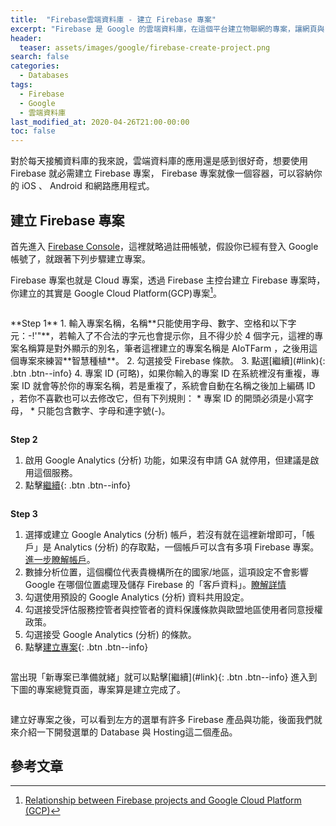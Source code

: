 ```yaml
---
title:  "Firebase雲端資料庫 - 建立 Firebase 專案"
excerpt: "Firebase 是 Google 的雲端資料庫，在這個平台建立物聯網的專案，讓網頁與 IoT 設備能存取這個資料庫，就能達到遠端控制的效果，首先先來建立 Firebase 專案。"
header:
  teaser: assets/images/google/firebase-create-project.png
search: false
categories: 
  - Databases
tags:
  - Firebase
  - Google
  - 雲端資料庫
last_modified_at: 2020-04-26T21:00-00:00
toc: false
---
```

對於每天接觸資料庫的我來說，雲端資料庫的應用還是感到很好奇，想要使用 Firebase 就必需建立 Firebase 專案， Firebase 專案就像一個容器，可以容納你的 iOS 、 Android 和網路應用程式。

## 建立 Firebase 專案
首先進入 [Firebase Console](https://console.firebase.google.com/)，這裡就略過註冊帳號，假設你已經有登入 Google 帳號了，就跟著下列步驟建立專案。

Firebase 專案也就是 Cloud 專案，透過 Firebase 主控台建立 Firebase 專案時，你建立的其實是 Google Cloud Platform(GCP)專案[^gcp-project]。

[^gcp-project]: [Relationship between Firebase projects and Google Cloud Platform (GCP)](https://firebase.google.com/docs/projects/learn-more?authuser=0#firebase-cloud-relationship)

<figure class="align-center">
<img src="{{ site.url }}{{ site.baseurl }}/assets/images/google/firebase-create-project.png" alt="">
</figure> 
**Step 1**
1. 輸入專案名稱，名稱**只能使用字母、數字、空格和以下字元：-!'"**，若輸入了不合法的字元也會提示你，且不得少於 4 個字元，這裡的專案名稱算是對外顯示的別名，筆者這裡建立的專案名稱是 AIoTFarm ，之後用這個專案來練習**智慧種植**。
2. 勾選接受 Firebase 條款。
3. 點選[繼續](#link){: .btn .btn--info}
4. 專案 ID (可略)，如果你輸入的專案 ID 在系統裡沒有重複，專案 ID 就會等於你的專案名稱，若是重複了，系統會自動在名稱之後加上編碼 ID ，若你不喜歡也可以去修改它，但有下列規則：
    * 專案 ID 的開頭必須是小寫字母，
    * 只能包含數字、字母和連字號(-)。
<figure class="align-center">
<a href="/assets/images/google/firebase-create-project-name-step1.png"><img src="{{ site.url }}{{ site.baseurl }}/assets/images/google/firebase-create-project-name-step1.png" alt=""></a>
</figure> 

**Step 2**
1. 啟用 Google Analytics (分析) 功能，如果沒有申請 GA 就停用，但建議是啟用這個服務。
2. 點擊[繼續](#link){: .btn .btn--info}
<figure class="align-center">
<a href="/assets/images/google/firebase-create-project-ga-step2.png"><img src="{{ site.url }}{{ site.baseurl }}/assets/images/google/firebase-create-project-ga-step2.png" alt=""></a>
</figure> 

**Step 3**
1. 選擇或建立 Google Analytics (分析) 帳戶，若沒有就在這裡新增即可，「帳戶」是 Analytics (分析) 的存取點，一個帳戶可以含有多項 Firebase 專案。[進一步瞭解帳戶](https://support.google.com/analytics/answer/1009618?ref_topic=3544906&authuser=0)。
2. 數據分析位置，這個欄位代表貴機構所在的國家/地區，這項設定不會影響 Google 在哪個位置處理及儲存 Firebase 的「客戶資料」。[瞭解詳情](https://firebase.google.com/support/guides/locations)
3. 勾選使用預設的 Google Analytics (分析) 資料共用設定。
4. 勾選接受評估服務控管者與控管者的資料保護條款與歐盟地區使用者同意授權政策。
5. 勾選接受 Google Analytics (分析) 的條款。
6. 點擊[建立專案](#link){: .btn .btn--info}
<figure class="align-center">
<a href="/assets/images/google/firebase-create-project-ga-step3.png"><img src="{{ site.url }}{{ site.baseurl }}/assets/images/google/firebase-create-project-ga-step3.png" alt=""></a>
</figure> 
當出現「新專案已準備就緒」就可以點擊[繼續](#link){: .btn .btn--info} 進入到下圖的專案總覽頁面，專案算是建立完成了。
<figure class="align-center">
<a href="/assets/images/google/firebase-project-overview.png"><img src="{{ site.url }}{{ site.baseurl }}/assets/images/google/firebase-project-overview.png" alt=""></a>
</figure>

建立好專案之後，可以看到左方的選單有許多 Firebase 產品與功能，後面我們就來介紹一下開發選單的 Database 與 Hosting這二個產品。

## 參考文章